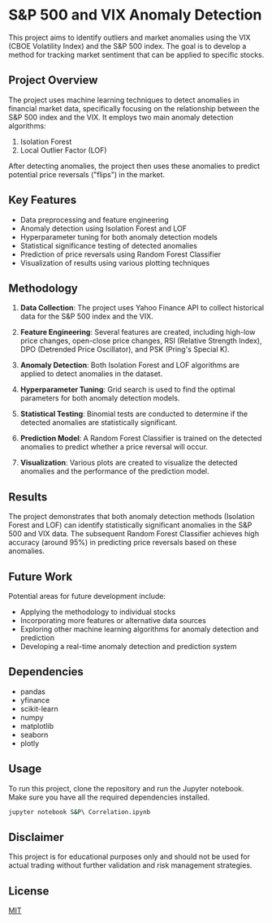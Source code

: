 # S&P 500 and VIX Anomaly Detection

This project aims to identify outliers and market anomalies using the VIX (CBOE Volatility Index) and the S&P 500 index. The goal is to develop a method for tracking market sentiment that can be applied to specific stocks.

## Project Overview

The project uses machine learning techniques to detect anomalies in financial market data, specifically focusing on the relationship between the S&P 500 index and the VIX. It employs two main anomaly detection algorithms:

1. Isolation Forest
2. Local Outlier Factor (LOF)

After detecting anomalies, the project then uses these anomalies to predict potential price reversals ("flips") in the market.

## Key Features

- Data preprocessing and feature engineering
- Anomaly detection using Isolation Forest and LOF
- Hyperparameter tuning for both anomaly detection models
- Statistical significance testing of detected anomalies
- Prediction of price reversals using Random Forest Classifier
- Visualization of results using various plotting techniques

## Methodology

1. **Data Collection**: The project uses Yahoo Finance API to collect historical data for the S&P 500 index and the VIX.

2. **Feature Engineering**: Several features are created, including high-low price changes, open-close price changes, RSI (Relative Strength Index), DPO (Detrended Price Oscillator), and PSK (Pring's Special K).

3. **Anomaly Detection**: Both Isolation Forest and LOF algorithms are applied to detect anomalies in the dataset.

4. **Hyperparameter Tuning**: Grid search is used to find the optimal parameters for both anomaly detection models.

5. **Statistical Testing**: Binomial tests are conducted to determine if the detected anomalies are statistically significant.

6. **Prediction Model**: A Random Forest Classifier is trained on the detected anomalies to predict whether a price reversal will occur.

7. **Visualization**: Various plots are created to visualize the detected anomalies and the performance of the prediction model.

## Results

The project demonstrates that both anomaly detection methods (Isolation Forest and LOF) can identify statistically significant anomalies in the S&P 500 and VIX data. The subsequent Random Forest Classifier achieves high accuracy (around 95%) in predicting price reversals based on these anomalies.

## Future Work

Potential areas for future development include:
- Applying the methodology to individual stocks
- Incorporating more features or alternative data sources
- Exploring other machine learning algorithms for anomaly detection and prediction
- Developing a real-time anomaly detection and prediction system

## Dependencies

- pandas
- yfinance
- scikit-learn
- numpy
- matplotlib
- seaborn
- plotly

## Usage

To run this project, clone the repository and run the Jupyter notebook. Make sure you have all the required dependencies installed.

```bash
jupyter notebook S&P\ Correlation.ipynb
```

## Disclaimer

This project is for educational purposes only and should not be used for actual trading without further validation and risk management strategies.

## License

[MIT](https://choosealicense.com/licenses/mit/)
